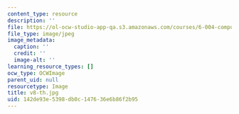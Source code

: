 ```yaml
---
content_type: resource
description: ''
file: https://ol-ocw-studio-app-qa.s3.amazonaws.com/courses/6-004-computation-structures-spring-2017/142de93e5398db0c147636e6b86f2b95_v8-th.jpg
file_type: image/jpeg
image_metadata:
  caption: ''
  credit: ''
  image-alt: ''
learning_resource_types: []
ocw_type: OCWImage
parent_uid: null
resourcetype: Image
title: v8-th.jpg
uid: 142de93e-5398-db0c-1476-36e6b86f2b95
---
```

